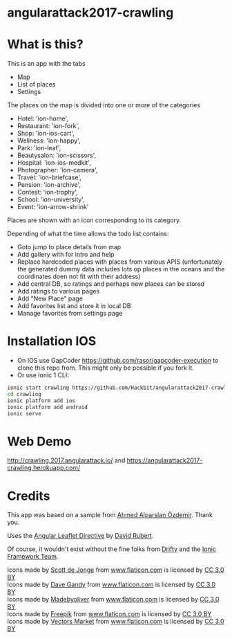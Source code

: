 # angularattack2017-crawling 

# What is this?
This is an app with the tabs
* Map
* List of places
* Settings

The places on the map is divided into one or more of the categories
* Hotel: 'ion-home',
* Restaurant: 'ion-fork',
* Shop: 'ion-ios-cart',
* Wellness: 'ion-happy',
* Park: 'ion-leaf',
* Beautysalon: 'ion-scissors',
* Hospital: 'ion-ios-medkit',
* Photographer: 'ion-camera',
* Travel: 'ion-briefcase',
* Pension: 'ion-archive',
* Contest: 'ion-trophy',
* School: 'ion-university',
* Event: 'ion-arrow-shrink'

Places are shown with an icon corresponding to its category.

Depending of what the time allows the todo list contains:
* Goto jump to place details from map
* Add gallery with for intro and help
* Replace hardcoded places with places from various APIS
(unfortunately the generated dummy data includes lots op places in the oceans and the coordinates doen not fit with their address)
* Add central DB, so ratings and perhaps new places can be stored
* Add ratings to various pages
* Add "New Place" page
* Add favorites list and store it in local DB
* Manage favorites from settings page

# Installation IOS
* On IOS use GapCoder https://github.com/rasor/gapcoder-execution to clone this repo from. This might only be possible if you fork it.
* Or use Ionic 1 CLI:
```sh
ionic start crawling https://github.com/Hackbit/angularattack2017-crawling
cd crawling
ionic platform add ios
ionic platform add android
ionic serve
```

# Web Demo
http://crawling.2017.angularattack.io/ and https://angularattack2017-crawling.herokuapp.com/

# Credits
This app was based on a sample from [Ahmed Alparslan Özdemir](https://github.com/alparslanahmed/MekanBul).  Thank you.

Uses the [Angular Leaflet Directive](https://tombatossals.github.io/angular-leaflet-directive/) by [David Rubert](https://github.com/tombatossals).

Of course, it wouldn't exist without the fine folks from [Drifty](http://www.drifty.com) and the [Ionic Framework Team](http://ionicframework.com).

<div>
	<div>Icons made by <a href="http://www.flaticon.com/authors/scott-de-jonge" title="Scott de Jonge">Scott de Jonge</a> from <a href="http://www.flaticon.com" title="Flaticon">www.flaticon.com</a> is licensed by <a href="http://creativecommons.org/licenses/by/3.0/" title="Creative Commons BY 3.0" target="_blank">CC 3.0 BY</a></div>
	<div>Icons made by <a href="http://www.flaticon.com/authors/dave-gandy" title="Dave Gandy">Dave Gandy</a> from <a href="http://www.flaticon.com" title="Flaticon">www.flaticon.com</a> is licensed by <a href="http://creativecommons.org/licenses/by/3.0/" title="Creative Commons BY 3.0" target="_blank">CC 3.0 BY</a></div>
	<div>Icons made by <a href="http://www.flaticon.com/authors/madebyoliver" title="Madebyoliver">Madebyoliver</a> from <a href="http://www.flaticon.com" title="Flaticon">www.flaticon.com</a> is licensed by <a href="http://creativecommons.org/licenses/by/3.0/" title="Creative Commons BY 3.0" target="_blank">CC 3.0 BY</a></div>
	<div>Icons made by <a href="http://www.freepik.com" title="Freepik">Freepik</a> from <a href="http://www.flaticon.com" title="Flaticon">www.flaticon.com</a> is licensed by <a href="http://creativecommons.org/licenses/by/3.0/" title="Creative Commons BY 3.0" target="_blank">CC 3.0 BY</a></div>
	<div>Icons made by <a href="http://www.flaticon.com/authors/vectors-market" title="Vectors Market">Vectors Market</a> from <a href="http://www.flaticon.com" title="Flaticon">www.flaticon.com</a> is licensed by <a href="http://creativecommons.org/licenses/by/3.0/" title="Creative Commons BY 3.0" target="_blank">CC 3.0 BY</a></div>
</div>
